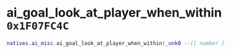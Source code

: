 # ai_goal_look_at_player_when_within `0x1F07FC4C`

```lua
natives.ai_misc.ai_goal_look_at_player_when_within(_unk0 --[[ number ]], _unk1 --[[ number ]])
```